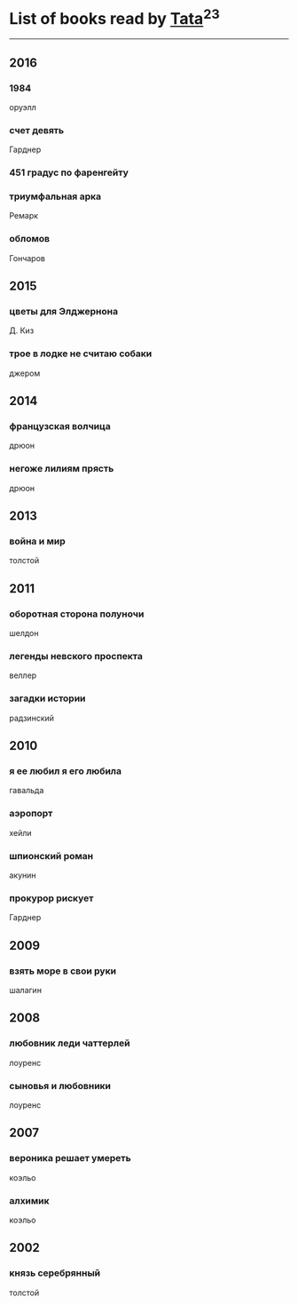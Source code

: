 # List of books read by [Tata](https://plus.google.com/117259578808269091662)<sup>23</sup>
---

## 2016

### 1984
оруэлл


### счет девять
Гарднер


### 451 градус по фаренгейту


### триумфальная арка
Ремарк


### обломов
Гончаров



## 2015

### цветы для Элджернона
Д. Киз


### трое в лодке не считаю собаки
джером



## 2014

### французская волчица
дрюон


### негоже лилиям прясть
дрюон



## 2013

### война и мир
толстой



## 2011

### оборотная сторона полуночи
шелдон


### легенды невского проспекта
веллер


### загадки истории
радзинский



## 2010

### я ее любил я его любила
гавальда


### аэропорт
хейли


### шпионский роман
акунин


### прокурор рискует
Гарднер



## 2009

### взять море в свои руки
шалагин



## 2008

### любовник леди чаттерлей
лоуренс


### сыновья и любовники
лоуренс



## 2007

### вероника решает умереть
коэльо


### алхимик
коэльо



## 2002

### князь серебрянный
толстой




